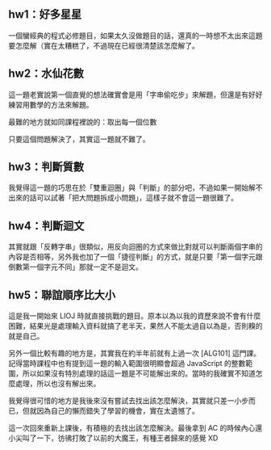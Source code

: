 ## hw1：好多星星

一個蠻經典的程式必修題目，如果太久沒做題目的話，還真的一時想不太出來這題要怎麼解（實在太糟糕了，不過現在已經很清楚該怎麼解了。

## hw2：水仙花數

這一題老實說第一個直覺的想法確實會是用「字串偷吃步」來解題，但還是有好好練習用數學的方法來解題。

最難的地方就如同課程裡說的：取出每一個位數

只要這個問題解決了，其實這一題就不難了。

## hw3：判斷質數

我覺得這一題的巧思在於「雙重迴圈」與「判斷」的部分吧，不過如果一開始解不出來的話可以試著「把大問題拆成小問題」，這樣子就不會這一題很難了。

## hw4：判斷迴文

其實就跟「反轉字串」很類似，用反向迴圈的方式來做比對就可以判斷兩個字串的內容是否相等，另外我也加了一個「捷徑判斷」的方式，就是只要「第一個字元跟倒數第一個字元不同」那就一定不是迴文。

## hw5：聯誼順序比大小

這是我一開始來 LIOJ 時就直接挑戰的題目。原本以為以我的資歷來說不會有什麼困難，結果光是處理輸入資料就搞了老半天，果然人不能太過自以為是，否則糗的就是自己。

另外一個比較有趣的地方是，其實我在約半年前就有上過一次 \[ALG101\] 這門課。記得當時課程中也有提到這一題的輸入範圍很明顯會超過 JavaScript 的整數範圍，所以如果沒有特別處理的話這一題是不可能解出來的。當時的我確實不知道怎麼處理，所以也沒有解出來。

我覺得很可惜的地方是我後來沒有嘗試去找出該怎麼解決，其實就只差一小步而已，但就因為自己的懶而錯失了學習的機會，實在太遺憾了。

這一次回來重新上課後，有積極的去找出該怎麼解決。最後拿到 AC 的時候內心還小尖叫了一下，彷彿打敗了以前的大魔王，有種王者歸來的感覺 XD

